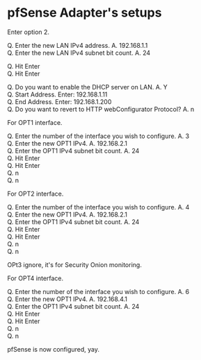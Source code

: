 # pfSense Adapter's setups

Enter option 2.

Q. Enter the new LAN IPv4 address. A. 192.168.1.1\
Q. Enter the new LAN IPv4 subnet bit count. A. 24

Q. Hit Enter\
Q. Hit Enter

Q. Do you want to enable the DHCP server on LAN. A. Y\
Q. Start Address. Enter: 192.168.1.11\
Q. End Address.  Enter: 192.168.1.200\
Q. Do you want to revert to HTTP webConfigurator Protocol? A. n

For OPT1 interface.

Q. Enter the number of the interface you wish to configure. A. 3\
Q. Enter the new OPT1 IPv4. A. 192.168.2.1\
Q. Enter the OPT1 IPv4 subnet bit count. A. 24\
Q. Hit Enter\
Q. Hit Enter\
Q. n\
Q. n

For OPT2 interface.

Q. Enter the number of the interface you wish to configure. A. 4\
Q. Enter the new OPT1 IPv4. A. 192.168.2.1\
Q. Enter the OPT1 IPv4 subnet bit count. A. 24\
Q. Hit Enter\
Q. Hit Enter\
Q. n\
Q. n

OPt3 ignore, it's for Security Onion monitoring.

For OPT4 interface.

Q. Enter the number of the interface you wish to configure. A. 6\
Q. Enter the new OPT1 IPv4. A. 192.168.4.1\
Q. Enter the OPT1 IPv4 subnet bit count. A. 24\
Q. Hit Enter\
Q. Hit Enter\
Q. n\
Q. n



pfSense is now configured, yay.




